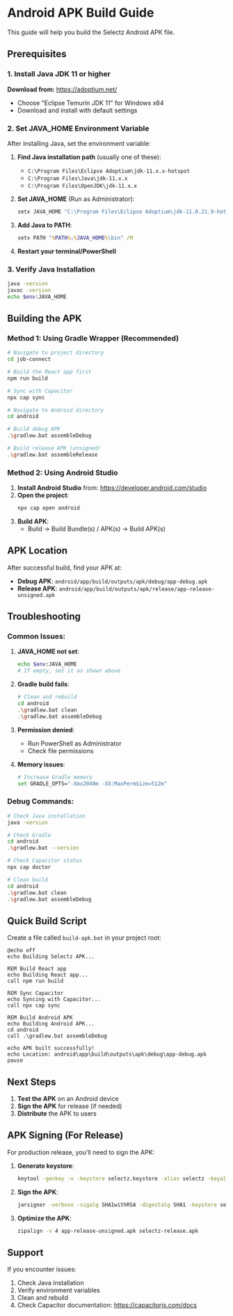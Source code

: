 # Android APK Build Guide

This guide will help you build the Selectz Android APK file.

## Prerequisites

### 1. Install Java JDK 11 or higher

**Download from:** https://adoptium.net/
- Choose "Eclipse Temurin JDK 11" for Windows x64
- Download and install with default settings

### 2. Set JAVA_HOME Environment Variable

After installing Java, set the environment variable:

1. **Find Java installation path** (usually one of these):
   - `C:\Program Files\Eclipse Adoptium\jdk-11.x.x-hotspot`
   - `C:\Program Files\Java\jdk-11.x.x`
   - `C:\Program Files\OpenJDK\jdk-11.x.x`

2. **Set JAVA_HOME** (Run as Administrator):
   ```cmd
   setx JAVA_HOME "C:\Program Files\Eclipse Adoptium\jdk-11.0.21.9-hotspot" /M
   ```

3. **Add Java to PATH**:
   ```cmd
   setx PATH "%PATH%;%JAVA_HOME%\bin" /M
   ```

4. **Restart your terminal/PowerShell**

### 3. Verify Java Installation

```bash
java -version
javac -version
echo $env:JAVA_HOME
```

## Building the APK

### Method 1: Using Gradle Wrapper (Recommended)

```bash
# Navigate to project directory
cd job-connect

# Build the React app first
npm run build

# Sync with Capacitor
npx cap sync

# Navigate to Android directory
cd android

# Build debug APK
.\gradlew.bat assembleDebug

# Build release APK (unsigned)
.\gradlew.bat assembleRelease
```

### Method 2: Using Android Studio

1. **Install Android Studio** from: https://developer.android.com/studio
2. **Open the project**:
   ```bash
   npx cap open android
   ```
3. **Build APK**:
   - Build → Build Bundle(s) / APK(s) → Build APK(s)

## APK Location

After successful build, find your APK at:
- **Debug APK**: `android/app/build/outputs/apk/debug/app-debug.apk`
- **Release APK**: `android/app/build/outputs/apk/release/app-release-unsigned.apk`

## Troubleshooting

### Common Issues:

1. **JAVA_HOME not set**:
   ```bash
   echo $env:JAVA_HOME
   # If empty, set it as shown above
   ```

2. **Gradle build fails**:
   ```bash
   # Clean and rebuild
   cd android
   .\gradlew.bat clean
   .\gradlew.bat assembleDebug
   ```

3. **Permission denied**:
   - Run PowerShell as Administrator
   - Check file permissions

4. **Memory issues**:
   ```bash
   # Increase Gradle memory
   set GRADLE_OPTS="-Xmx2048m -XX:MaxPermSize=512m"
   ```

### Debug Commands:

```bash
# Check Java installation
java -version

# Check Gradle
cd android
.\gradlew.bat --version

# Check Capacitor status
npx cap doctor

# Clean build
cd android
.\gradlew.bat clean
.\gradlew.bat assembleDebug
```

## Quick Build Script

Create a file called `build-apk.bat` in your project root:

```batch
@echo off
echo Building Selectz APK...

REM Build React app
echo Building React app...
call npm run build

REM Sync Capacitor
echo Syncing with Capacitor...
call npx cap sync

REM Build Android APK
echo Building Android APK...
cd android
call .\gradlew.bat assembleDebug

echo APK built successfully!
echo Location: android\app\build\outputs\apk\debug\app-debug.apk
pause
```

## Next Steps

1. **Test the APK** on an Android device
2. **Sign the APK** for release (if needed)
3. **Distribute** the APK to users

## APK Signing (For Release)

For production release, you'll need to sign the APK:

1. **Generate keystore**:
   ```bash
   keytool -genkey -v -keystore selectz.keystore -alias selectz -keyalg RSA -keysize 2048 -validity 10000
   ```

2. **Sign the APK**:
   ```bash
   jarsigner -verbose -sigalg SHA1withRSA -digestalg SHA1 -keystore selectz.keystore app-release-unsigned.apk selectz
   ```

3. **Optimize the APK**:
   ```bash
   zipalign -v 4 app-release-unsigned.apk selectz-release.apk
   ```

## Support

If you encounter issues:
1. Check Java installation
2. Verify environment variables
3. Clean and rebuild
4. Check Capacitor documentation: https://capacitorjs.com/docs 